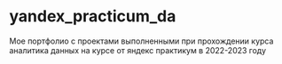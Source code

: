 # yandex_practicum_da
Мое портфолио с проектами выполненными при прохождении курса аналитика данных на курсе от яндекс практикум в 2022-2023 году
